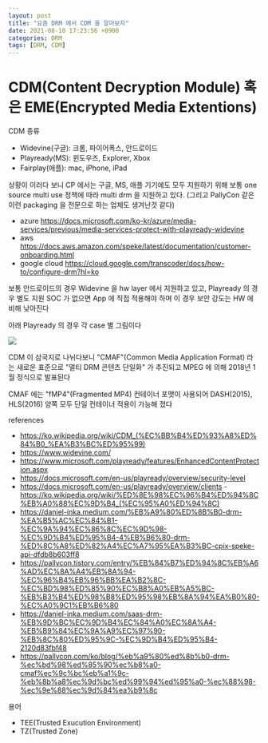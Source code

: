 ```yaml
---
layout: post
title: "요즘 DRM 에서 CDM 을 알아보자"
date: 2021-08-10 17:23:56 +0900
categories: DRM
tags: [DRM, CDM]
---
```


# CDM(Content Decryption Module) 혹은 EME(Encrypted Media Extentions)

CDM 종류
- Widevine(구글): 크롬, 파이어폭스, 안드로이드
- Playready(MS): 윈도우즈, Explorer, Xbox
- Fairplay(애플): mac, iPhone, iPad

상황이 이러다 보니 CP 에서는 구글, MS, 애플 기기에도 모두 지원하기 위해 보통 one source multi use 정책에 따라 multi drm 을 지원하고 있다. (그리고 PallyCon 같은 이런 packaging 을 전문으로 하는 업체도 생겨난것 같다)

- azure
https://docs.microsoft.com/ko-kr/azure/media-services/previous/media-services-protect-with-playready-widevine
- aws https://docs.aws.amazon.com/speke/latest/documentation/customer-onboarding.html
- google cloud https://cloud.google.com/transcoder/docs/how-to/configure-drm?hl=ko

보통 안드로이드의 경우 Widevine 을 hw layer 에서 지원하고 있고,
Playready 의 경우 별도 지원 SOC 가 없으면 App 에 직접 적용해야 하며 이 경우 보안 강도는 HW 에 비해 낮아진다

아래 Playready 의 경우 각 case 별 그림이다

<image src="https://docs.microsoft.com/en-us/playready/images/client_level_app_os_soc.png">

CDM 이 삼국지로 나뉘다보니 "CMAF"(Common Media Application Format) 라는 새로운 표준으로 "멀티 DRM 콘텐츠 단일화" 가 추진되고 MPEG 에 의해 2018년 1월 정식으로 발표된다

CMAF 에는 "fMP4"(Fragmented MP4) 컨테이너 포맷이 사용되어 DASH(2015), HLS(2016) 양쪽 모두 단일 컨테이너 적용이 가능해 졌다

references
- https://ko.wikipedia.org/wiki/CDM_(%EC%BB%B4%ED%93%A8%ED%84%B0_%EA%B3%BC%ED%95%99)
- https://www.widevine.com/
- https://www.microsoft.com/playready/features/EnhancedContentProtection.aspx
- https://docs.microsoft.com/en-us/playready/overview/security-level
- https://docs.microsoft.com/en-us/playready/overview/clients
-https://ko.wikipedia.org/wiki/%ED%8E%98%EC%96%B4%ED%94%8C%EB%A0%88%EC%9D%B4_(%EC%95%A0%ED%94%8C)
- https://daniel-inka.medium.com/%EB%A9%80%ED%8B%B0-drm-%EA%B5%AC%EC%84%B1-%EC%9A%94%EC%86%8C%EC%9D%98-%EC%9D%B4%ED%95%B4-4%EB%B6%80-drm-%ED%8C%A8%ED%82%A4%EC%A7%95%EA%B3%BC-cpix-speke-api-dfdb8b603ff8
- https://pallycon.tistory.com/entry/%EB%84%B7%ED%94%8C%EB%A6%AD%EC%8A%A4%EB%8A%94-%EC%96%B4%EB%96%BB%EA%B2%8C-%EC%BD%98%ED%85%90%EC%B8%A0%EB%A5%BC-%EB%B3%B4%ED%98%B8%ED%95%98%EB%8A%94%EA%B0%80-%EC%A0%9C1%EB%B6%80
- https://daniel-inka.medium.com/saas-drm-%EB%9D%BC%EC%9D%B4%EC%84%A0%EC%8A%A4-%EB%B9%84%EC%9A%A9%EC%97%90-%EB%8C%80%ED%95%9C-%EC%9D%B4%ED%95%B4-2120d83fbf48
- https://pallycon.com/ko/blog/%eb%a9%80%ed%8b%b0-drm-%ec%bd%98%ed%85%90%ec%b8%a0-cmaf%ec%9c%bc%eb%a1%9c-%eb%8b%a8%ec%9d%bc%ed%99%94%ed%95%a0-%ec%88%98-%ec%9e%88%ec%9d%84%ea%b9%8c

용어
- TEE(Trusted Exucution Environment)
- TZ(Trusted Zone)